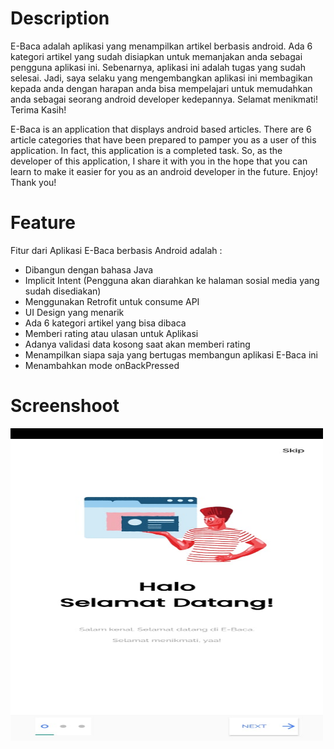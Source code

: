 # Description

E-Baca adalah aplikasi yang menampilkan artikel berbasis android. Ada 6 kategori artikel yang sudah disiapkan untuk memanjakan anda sebagai pengguna aplikasi ini. Sebenarnya, aplikasi ini adalah tugas yang sudah selesai. Jadi, saya selaku yang mengembangkan aplikasi ini membagikan kepada anda dengan harapan anda bisa mempelajari untuk memudahkan anda sebagai seorang android developer kedepannya. Selamat menikmati! Terima Kasih!

E-Baca is an application that displays android based articles. There are 6 article categories that have been prepared to pamper you as a user of this application. In fact, this application is a completed task. So, as the developer of this application, I share it with you in the hope that you can learn to make it easier for you as an android developer in the future. Enjoy! Thank you!

# Feature
Fitur dari Aplikasi E-Baca berbasis Android adalah : 
* Dibangun dengan bahasa Java
* Implicit Intent (Pengguna akan diarahkan ke halaman sosial media yang sudah disediakan)
* Menggunakan Retrofit untuk consume API
* UI Design yang menarik
* Ada 6 kategori artikel yang bisa dibaca
* Memberi rating atau ulasan untuk Aplikasi
* Adanya validasi data kosong saat akan memberi rating
* Menampilkan siapa saja yang bertugas membangun aplikasi E-Baca ini
* Menambahkan mode onBackPressed

# Screenshoot
<img src="https://github.com/aqshalrzq/E-Baca/blob/master/screenshoot/01.jpeg" width="500" height="500" />
